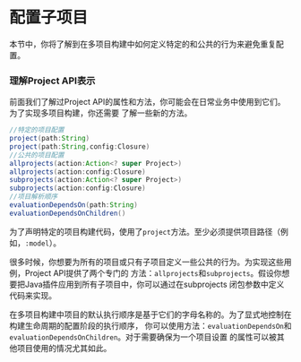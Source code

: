 配置子项目
=========================
本节中，你将了解到在多项目构建中如何定义特定的和公共的行为来避免重复配置。

### 理解Project API表示
前面我们了解过Project API的属性和方法，你可能会在日常业务中使用到它们。为了实现多项目构建，你还需要
了解一些新的方法。
```groovy
//特定的项目配置
project(path:String)
project(path:String,config:Closure)
//公共的项目配置
allprojects(action:Action<? super Project>)
allprojects(action:config:Closure)
subprojects(action:Action<? super Project>)
subprojects(action:config:Closure)
//项目解析顺序
evaluationDependsOn(path:String)
evaluationDependsOnChildren()
```
为了声明特定的项目构建代码，使用了`project`方法。至少必须提供项目路径（例如，`:model`）。

很多时候，你想要为所有的项目或只有子项目定义一些公共的行为。为实现这些用例，Project API提供了两个专门的
方法：`allprojects`和`subprojects`。假设你想要把Java插件应用到所有子项目中，你可以通过在subprojects
闭包参数中定义代码来实现。

在多项目构建中项目的默认执行顺序是基于它们的字母名称的。为了显式地控制在构建生命周期的配置阶段的执行顺序，
你可以使用方法：`evaluationDependsOn`和`evaluationDependsOnChildren`。对于需要确保为一个项目设置
的属性可以被其他项目使用的情况尤其如此。
